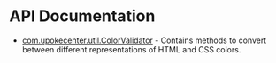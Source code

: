 # API Documentation

* [com.upokecenter.util.ColorValidator](wiki/com.upokecenter.util.ColorValidator) -
Contains methods to convert between different representations of HTML and
 CSS colors.
